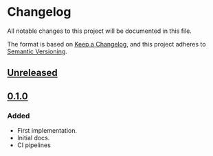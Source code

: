 # Changelog

All notable changes to this project will be documented in this file.

The format is based on [Keep a Changelog](https://keepachangelog.com/en/1.0.0/),
and this project adheres to [Semantic Versioning](https://semver.org/spec/v2.0.0.html).

## [Unreleased]

[comment]: <> (### Fixed)

[comment]: <> (### Changed)

[comment]: <> (### Removed)

## [0.1.0]

### Added

- First implementation.
- Initial docs.
- CI pipelines


[unreleased]: https://github.com/messagebird/python-grpc-argument-validator/compare/v0.1.0...HEAD
[0.1.0]: https://github.com/messagebird/python-grpc-argument-validator/releases/tag/v0.1.0
